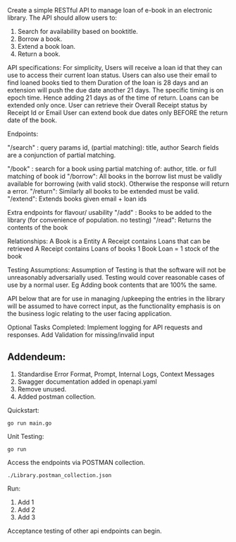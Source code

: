 Create a simple RESTful API to manage loan of e-book in an electronic library. The API should allow users to:
1. Search for availability based on booktitle. 
2. Borrow a book.
3. Extend a book loan.
4. Return a book.


API specifications:
For simplicity, Users will receive a loan id that they can use to access their current loan status. Users can also use their email to find loaned books tied to them
Duration of the loan is 28 days and an extension will push the due date another 21 days. The specific timing is on epoch time. Hence adding 21 days as of the time of return.
Loans can be extended only once.
User can retrieve their Overall Receipt status by Receipt Id or Email
User can extend book due dates only BEFORE the return date of the book.

Endpoints:

"/search" : query params id, (partial matching): title, author
Search fields are a conjunction of partial matching.

"/book" : search for a book using partial matching of: author, title. or full matching of book id
"/borrow": All books in the borrow list must be validly available for borrowing (with valid stock). Otherwise the response will return a error.
"/return": Similarly all books to be extended must be valid.
"/extend": Extends books given email + loan ids

Extra endpoints for flavour/ usability 
"/add" : Books to be added to the library (for convenience of population. no testing)
"/read": Returns the contents of the book

Relationships:
A Book is a Entity
A Receipt contains Loans that can be retrieved
A Receipt contains Loans of books
1 Book Loan = 1 stock of the book

Testing Assumptions:
Assumption of Testing is that the software will not be unreasonably adversarially used.
Testing would cover reasonable cases of use by a normal user.
Eg Adding book contents that are 100% the same.

API below that are for use in managing /upkeeping the entries in the library will be assumed to have correct input, as the functionality emphasis is on the business logic relating to the user facing application.

Optional Tasks Completed:
Implement logging for API requests and responses.
Add Validation for missing/invalid input

## Addendeum:
1. Standardise Error Format, Prompt, Internal Logs, Context Messages
2. Swagger documentation added in openapi.yaml
3. Remove unused.
4. Added postman collection.


Quickstart:
```
go run main.go
```
Unit Testing:
```
go run 
```


Access the endpoints via POSTMAN collection.

```
./Library.postman_collection.json
```

Run:
1. Add 1
2. Add 2
3. Add 3

Acceptance testing of other api endpoints can begin.
